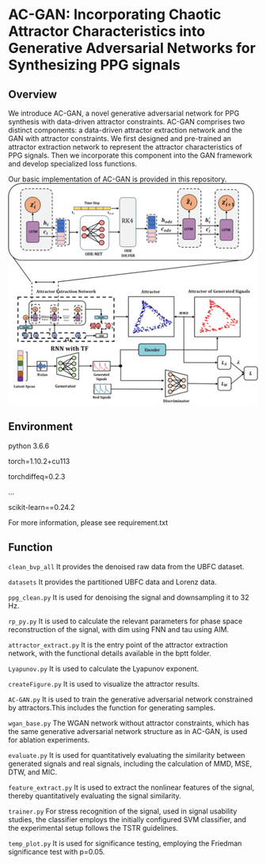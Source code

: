 # AC-GAN: Incorporating Chaotic Attractor Characteristics into Generative Adversarial Networks for Synthesizing PPG signals

## Overview

We introduce AC-GAN, a novel generative adversarial network for PPG synthesis with data-driven attractor constraints.  AC-GAN comprises two distinct components: a data-driven attractor extraction network and the GAN with attractor constraints. We first designed and pre-trained an attractor extraction network to represent the attractor characteristics of PPG signals. Then we incorporate this component into the GAN framework and develop specialized loss functions.

Our basic implementation of AC-GAN is provided in this repository.
![alt](structure.jpg)

## Environment

python 3.6.6

torch=1.10.2+cu113

torchdiffeq=0.2.3

...

scikit-learn==0.24.2

For more information, please see requirement.txt

## Function

``clean_bvp_all``  It provides the denoised raw data from the UBFC dataset.

``datasets`` It provides the partitioned UBFC data and Lorenz data.

``ppg_clean.py`` It is used for denoising the signal and downsampling it to 32 Hz.

``rp_py.py``  It is used to calculate the relevant parameters for phase space reconstruction of the signal, with dim using FNN and tau using AIM.

``attractor_extract.py``  It is the entry point of the attractor extraction network, with the functional details available in the bptt folder.

``Lyapunov.py`` It is used to calculate the Lyapunov exponent.

``createFigure.py``  It is used to visualize the attractor results.

``AC-GAN.py`` It is used to train the generative adversarial network constrained by attractors.This includes the function for generating samples.

``wgan_base.py`` The WGAN network without attractor constraints, which has the same generative adversarial network structure as in AC-GAN, is used for ablation experiments.

``evaluate.py``  It is used for quantitatively evaluating the similarity between generated signals and real signals, including the calculation of MMD, MSE, DTW, and MIC.

``feature_extract.py``  It is used to extract the nonlinear features of the signal, thereby quantitatively evaluating the signal similarity.

``trainer.py`` For stress recognition of the signal, used in signal usability studies, the classifier employs the initially configured SVM classifier, and the experimental setup follows the TSTR guidelines.

``temp_plot.py``  It is used for significance testing, employing the Friedman significance test with p=0.05.
